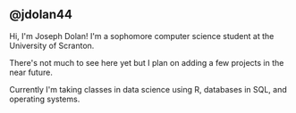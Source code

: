 ## @jdolan44
Hi, I'm Joseph Dolan! I'm a sophomore computer science student at the University of Scranton.

There's not much to see here yet but I plan on adding a few projects in the near future.

Currently I'm taking classes in data science using R, databases in SQL, and operating systems.

<!---
- 👀 I’m interested in ...
- 🌱 I’m currently learning ...
- 💞️ I’m looking to collaborate on ...
- 📫 How to reach me ...
jdolan44/jdolan44 is a ✨ special ✨ repository because its `README.md` (this file) appears on your GitHub profile.
You can click the Preview link to take a look at your changes.
--->
